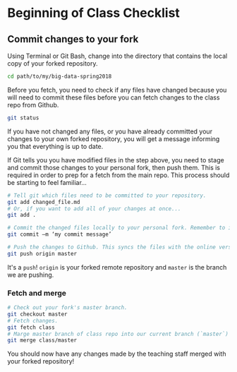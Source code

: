 # Beginning of Class Checklist

## Commit changes to your fork

Using Terminal or Git Bash, change into the directory that contains the local copy of your forked repository.

```sh
cd path/to/my/big-data-spring2018
```

Before you fetch, you need to check if any files have changed because you will need to commit these files before you can fetch changes to the class repo from Github.

```sh
git status
```

If you have not changed any files, or you have already committed your changes to your own forked repository, you will get a message informing you that everything is up to date.

If Git tells you you have modified files in the step above, you need to stage and commit those changes to your personal fork, then push them. This is required in order to prep for a fetch from the main repo. This process should be starting to feel familiar...

```sh
# Tell git which files need to be committed to your repository.
git add changed_file.md
# Or, if you want to add all of your changes at once...
git add .

# Commit the changed files locally to your personal fork. Remember to include a commit message to serve as a short explanation of what you changed.
git commit –m ‘my commit message’

# Push the changes to Github. This syncs the files with the online version of our personal forked repo.
git push origin master
```

It's a `push`! `origin` is your forked remote repository and `master` is the branch we are pushing.

### Fetch and merge

```sh
# Check out your fork's master branch.
git checkout master
# Fetch changes.
git fetch class
# Marge master branch of class repo into our current branch (`master`)
git merge class/master
```

You should now have any changes made by the teaching staff merged with your forked repository!
